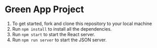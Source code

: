 # Green App Project

1. To get started, fork and clone this repository to your local machine
2. Run `npm install` to install all the dependencies.
3. Run `npm start` to start the React server.
4. Run `npm run server` to start the JSON server.
